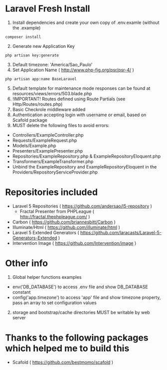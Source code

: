 # Laravel Fresh Install

1. Install dependencies and create your own copy of .env.examle (without the .example)

  ``` composer install ```

2. Generate new Application Key 

  ``` php artisan key:generate ```

3. Default timezone: 'America/Sao_Paulo'
4. Set Application Name ( http://www.php-fig.org/psr/psr-4/ )
  
  ``` php artisan app:name BaseLaravel ```

5. Default template for maintenance mode responses can be found at resources/views/errors/503.blade.php
6. !IMPORTANT! Routes defined using Route Partials (see Http/Routes/routes.php)  
7. Basic Checkrole middleware added
8. Authentication accepting login with username or email, based on Scafold package 
9. MUST delete the following files to avoid errors:
  - Controllers/ExampleController.php
  - Requests/ExampleRequest.php
  - Models/Example.php
  - Presenters/ExamplePresenter.php
  - Repositories/ExampleRepository.php & ExampleRepositoryEloquent.php
  - Transformers/ExampleTransformer.php
  - Unbind the ExampleRepository and ExampleRepositoryEloquent in the Providers/RepositoryServiceProvider.php

# Repositories included

- Laravel 5 Repositories ( https://github.com/andersao/l5-repository )
  - Fractal Presenter from PHPLeague ( http://fractal.thephpleague.com/ )
- Carbon ( https://github.com/briannesbitt/Carbon )
- Illuminate/Html ( https://github.com/illuminate/html )
- Laravel 5 Extended Generators ( https://github.com/laracasts/Laravel-5-Generators-Extended )
- Intervention Image ( https://github.com/Intervention/image )

# Other info

1. Global helper functions examples
  - env('DB_DATABASE') to access .env file and show DB_DATABASE constant
  - config('app.timezone') to access 'app' file and show timezone property, pass an array to set configuration values
2. storage and bootstrap/cache directories MUST be writable by web server

# Thanks to the following packages which helped me to build this

- Scafold ( https://github.com/bestmomo/scafold )
